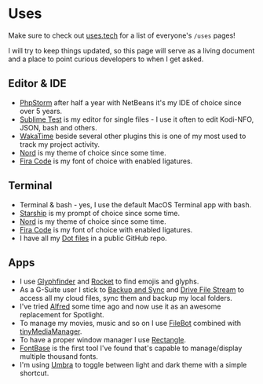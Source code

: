 # Uses

Make sure to check out [uses.tech](https://uses.tech) for a list of everyone's `/uses` pages!

I will try to keep things updated, so this page will serve as a living document and a place to point curious developers to when I get asked.

## Editor & IDE

- [PhpStorm](https://www.jetbrains.com/phpstorm) after half a year with NetBeans it's my IDE of choice since over 5 years.
- [Sublime Test](https://www.sublimetext.com/) is my editor for single files - I use it often to edit Kodi-NFO, JSON, bash and others.
- [WakaTime](https://wakatime.com/) beside several other plugins this is one of my most used to track my project activity.
- [Nord](https://www.nordtheme.com/) is my theme of choice since some time.
- [Fira Code](https://github.com/tonsky/FiraCode) is my font of choice with enabled ligatures.

## Terminal

- Terminal & bash - yes, I use the default MacOS Terminal app with bash.
- [Starship](https://starship.rs/) is my prompt of choice since some time.
- [Nord](https://www.nordtheme.com/) is my theme of choice since some time.
- [Fira Code](https://github.com/tonsky/FiraCode) is my font of choice with enabled ligatures.
- I have all my [Dot files](https://github.com/Gummibeer/dotfiles) in a public GitHub repo.

## Apps

- I use [Glyphfinder](https://www.glyphfinder.com/) and [Rocket](http://matthewpalmer.net/rocket/) to find emojis and glyphs.
- As a G-Suite user I stick to [Backup and Sync](https://www.google.com/intl/en_ALL/drive/download/backup-and-sync/) and [Drive File Stream](https://support.google.com/a/answer/7491144) to access all my cloud files, sync them and backup my local folders.
- I've tried [Alfred](https://www.alfredapp.com/) some time ago and now use it as an awesome replacement for Spotlight.
- To manage my movies, music and so on I use [FileBot](https://www.filebot.net/) combined with [tinyMediaManager](https://www.tinymediamanager.org/).
- To have a proper window manager I use [Rectangle](https://rectangleapp.com/).
- [FontBase](https://fontba.se/) is the first tool I've found that's capable to manage/display multiple thousand fonts.
- I'm using [Umbra](https://umbra.replay.software/) to toggle between light and dark theme with a simple shortcut.
